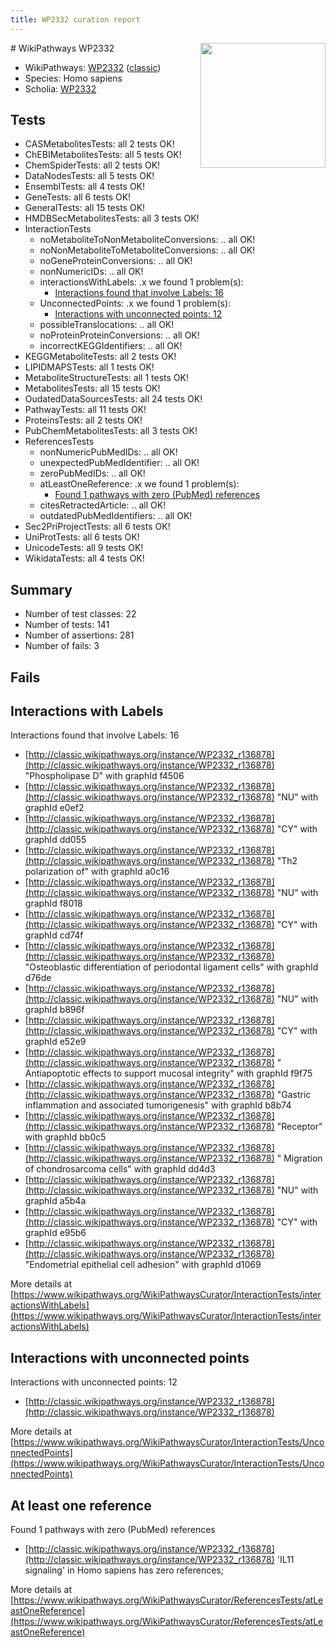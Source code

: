```yaml
---
title: WP2332 curation report
---
```


<img style="float: right; width: 200px" src="https://upload.wikimedia.org/wikipedia/commons/thumb/8/83/Wplogo_with_text_500.png/640px-Wplogo_with_text_500.png" />
# WikiPathways WP2332

* WikiPathways: [WP2332](https://wikipathways.org/pathways/WP2332) ([classic](https://classic.wikipathways.org/instance/WP2332))
* Species: Homo sapiens
* Scholia: [WP2332](https://scholia.toolforge.org/wikipathways/WP2332)
## Tests
* CASMetabolitesTests: all 2 tests OK!
* ChEBIMetabolitesTests: all 5 tests OK!
* ChemSpiderTests: all 2 tests OK!
* DataNodesTests: all 5 tests OK!
* EnsemblTests: all 4 tests OK!
* GeneTests: all 6 tests OK!
* GeneralTests: all 15 tests OK!
* HMDBSecMetabolitesTests: all 3 tests OK!
* InteractionTests
    * noMetaboliteToNonMetaboliteConversions: .. all OK!
    * noNonMetaboliteToMetaboliteConversions: .. all OK!
    * noGeneProteinConversions: .. all OK!
    * nonNumericIDs: .. all OK!
    * interactionsWithLabels: .x we found 1 problem(s):
        * [Interactions found that involve Labels: 16](#fe97a8be)
    * UnconnectedPoints: .x we found 1 problem(s):
        * [Interactions with unconnected points: 12](#7f1d4079)
    * possibleTranslocations: .. all OK!
    * noProteinProteinConversions: .. all OK!
    * incorrectKEGGIdentifiers: .. all OK!
* KEGGMetaboliteTests: all 2 tests OK!
* LIPIDMAPSTests: all 1 tests OK!
* MetaboliteStructureTests: all 1 tests OK!
* MetabolitesTests: all 15 tests OK!
* OudatedDataSourcesTests: all 24 tests OK!
* PathwayTests: all 11 tests OK!
* ProteinsTests: all 2 tests OK!
* PubChemMetabolitesTests: all 3 tests OK!
* ReferencesTests
    * nonNumericPubMedIDs: .. all OK!
    * unexpectedPubMedIdentifier: .. all OK!
    * zeroPubMedIDs: .. all OK!
    * atLeastOneReference: .x we found 1 problem(s):
        * [Found 1 pathways with zero (PubMed) references](#d0a459f0)
    * citesRetractedArticle: .. all OK!
    * outdatedPubMedIdentifiers: .. all OK!
* Sec2PriProjectTests: all 6 tests OK!
* UniProtTests: all 6 tests OK!
* UnicodeTests: all 9 tests OK!
* WikidataTests: all 4 tests OK!


## Summary

* Number of test classes: 22
* Number of tests: 141
* Number of assertions: 281
* Number of fails: 3

## Fails

<a name="fe97a8be" />

## Interactions with Labels

Interactions found that involve Labels: 16

* [http://classic.wikipathways.org/instance/WP2332_r136878](http://classic.wikipathways.org/instance/WP2332_r136878) "Phospholipase D" with graphId f4506
* [http://classic.wikipathways.org/instance/WP2332_r136878](http://classic.wikipathways.org/instance/WP2332_r136878) "NU" with graphId e0ef2
* [http://classic.wikipathways.org/instance/WP2332_r136878](http://classic.wikipathways.org/instance/WP2332_r136878) "CY" with graphId dd055
* [http://classic.wikipathways.org/instance/WP2332_r136878](http://classic.wikipathways.org/instance/WP2332_r136878) "Th2 polarization of" with graphId a0c16
* [http://classic.wikipathways.org/instance/WP2332_r136878](http://classic.wikipathways.org/instance/WP2332_r136878) "NU" with graphId f8018
* [http://classic.wikipathways.org/instance/WP2332_r136878](http://classic.wikipathways.org/instance/WP2332_r136878) "CY" with graphId cd74f
* [http://classic.wikipathways.org/instance/WP2332_r136878](http://classic.wikipathways.org/instance/WP2332_r136878) "Osteoblastic differentiation of 
   periodontal ligament cells" with graphId d76de
* [http://classic.wikipathways.org/instance/WP2332_r136878](http://classic.wikipathways.org/instance/WP2332_r136878) "NU" with graphId b896f
* [http://classic.wikipathways.org/instance/WP2332_r136878](http://classic.wikipathways.org/instance/WP2332_r136878) "CY" with graphId e52e9
* [http://classic.wikipathways.org/instance/WP2332_r136878](http://classic.wikipathways.org/instance/WP2332_r136878) "  Antiapoptotic effects 
to support mucosal integrity" with graphId f9f75
* [http://classic.wikipathways.org/instance/WP2332_r136878](http://classic.wikipathways.org/instance/WP2332_r136878) "Gastric inflammation and 
associated tumorigenesis" with graphId b8b74
* [http://classic.wikipathways.org/instance/WP2332_r136878](http://classic.wikipathways.org/instance/WP2332_r136878) "Receptor" with graphId bb0c5
* [http://classic.wikipathways.org/instance/WP2332_r136878](http://classic.wikipathways.org/instance/WP2332_r136878) "   Migration of 
chondrosarcoma cells" with graphId dd4d3
* [http://classic.wikipathways.org/instance/WP2332_r136878](http://classic.wikipathways.org/instance/WP2332_r136878) "NU" with graphId a5b4a
* [http://classic.wikipathways.org/instance/WP2332_r136878](http://classic.wikipathways.org/instance/WP2332_r136878) "CY" with graphId e95b6
* [http://classic.wikipathways.org/instance/WP2332_r136878](http://classic.wikipathways.org/instance/WP2332_r136878) "Endometrial epithelial 
     cell adhesion" with graphId d1069


More details at [https://www.wikipathways.org/WikiPathwaysCurator/InteractionTests/interactionsWithLabels](https://www.wikipathways.org/WikiPathwaysCurator/InteractionTests/interactionsWithLabels)

<a name="7f1d4079" />

## Interactions with unconnected points

Interactions with unconnected points: 12

* [http://classic.wikipathways.org/instance/WP2332_r136878](http://classic.wikipathways.org/instance/WP2332_r136878)


More details at [https://www.wikipathways.org/WikiPathwaysCurator/InteractionTests/UnconnectedPoints](https://www.wikipathways.org/WikiPathwaysCurator/InteractionTests/UnconnectedPoints)

<a name="d0a459f0" />

## At least one reference

Found 1 pathways with zero (PubMed) references

* [http://classic.wikipathways.org/instance/WP2332_r136878](http://classic.wikipathways.org/instance/WP2332_r136878) 'IL11 signaling' in Homo sapiens has zero references; 


More details at [https://www.wikipathways.org/WikiPathwaysCurator/ReferencesTests/atLeastOneReference](https://www.wikipathways.org/WikiPathwaysCurator/ReferencesTests/atLeastOneReference)

